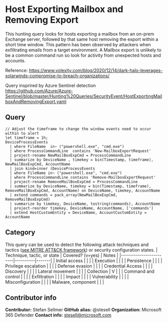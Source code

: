 #  Host Exporting Mailbox and Removing Export
This hunting query looks for hosts exporting a mailbox from an on-prem Exchange server, followed by
that same host removing the export within a short time window. This pattern has been observed by attackers 
when exfiltrating emails from a target environment. A Mailbox export is unlikely to be a common command run so look for
activity from unexpected hosts and accounts.

Reference: https://www.volexity.com/blog/2020/12/14/dark-halo-leverages-solarwinds-compromise-to-breach-organizations/

Query insprired by Azure Sentinel detection https://github.com/Azure/Azure-Sentinel/blob/master/Hunting%20Queries/SecurityEvent/HostExportingMailboxAndRemovingExport.yaml
## Query
```
// Adjust the timeframe to change the window events need to occur within to alert
let timeframe = 1h;
DeviceProcessEvents
  | where FileName  in~ ("powershell.exe", "cmd.exe")
  | where ProcessCommandLine  contains 'New-MailboxExportRequest'
  | project-rename NewMailBoxExpCmd = ProcessCommandLine  
  | summarize by DeviceName , timekey = bin(Timestamp, timeframe), NewMailBoxExpCmd, AccountName 
  | join kind=inner (DeviceProcessEvents
  | where FileName in~ ("powershell.exe", "cmd.exe")
  | where ProcessCommandLine contains 'Remove-MailboxExportRequest'
  | project-rename RemoveMailBoxExpCmd = ProcessCommandLine
  | summarize by DeviceName, timekey = bin(Timestamp, timeframe), RemoveMailBoxExpCmd, AccountName) on DeviceName, timekey, AccountName
  | extend commands = pack_array(NewMailBoxExpCmd, RemoveMailBoxExpCmd)  
  | summarize by timekey, DeviceName, tostring(commands), AccountName
  | project-reorder timekey, DeviceName, AccountName, ['commands']
  | extend HostCustomEntity = DeviceName, AccountCustomEntity = AccountName
```
## Category
This query can be used to detect the following attack techniques and tactics ([see MITRE ATT&CK framework](https://attack.mitre.org/)) or security configuration states.
| Technique, tactic, or state | Covered? (v=yes) | Notes |
|------------------------|----------|-------|
| Initial access |  |  |
| Execution |  |  |
| Persistence |  |  | 
| Privilege escalation |  |  |
| Defense evasion | |  | 
| Credential Access |  |  | 
| Discovery |  |  | 
| Lateral movement |  |  | 
| Collection | V |  | 
| Command and control |  |  | 
| Exfiltration |  |  | 
| Impact |  |  |
| Vulnerability |  |  |
| Misconfiguration |  |  |
| Malware, component |  |  |

## Contributor info
**Contributor:** Stefan Sellmer
**GitHub alias:** @stesell
**Organization:** Microsoft 365 Defender
**Contact info:** stesell@microsoft.com